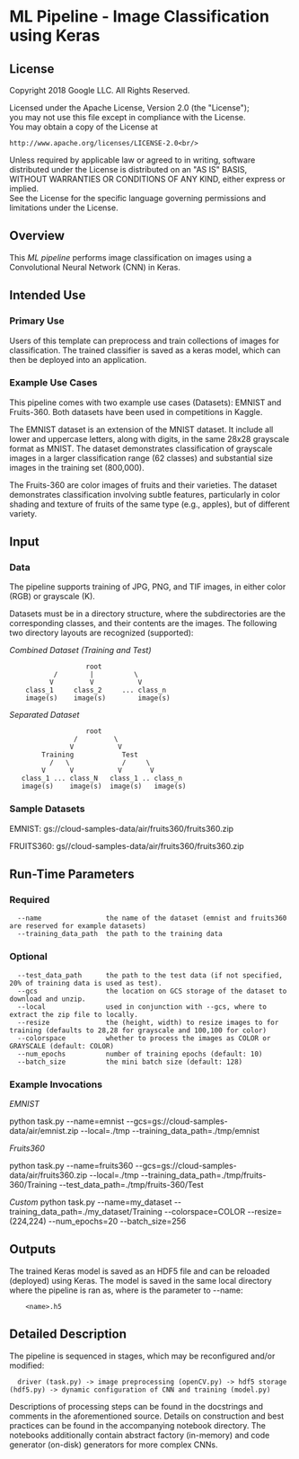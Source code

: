 

# ML Pipeline - Image Classification using Keras

## License

Copyright 2018 Google LLC. All Rights Reserved.<br/>

Licensed under the Apache License, Version 2.0 (the "License");<br/>
you may not use this file except in compliance with the License.<br/>
You may obtain a copy of the License at<br/>

    http://www.apache.org/licenses/LICENSE-2.0<br/>

Unless required by applicable law or agreed to in writing, software<br/>
distributed under the License is distributed on an "AS IS" BASIS,<br/>
WITHOUT WARRANTIES OR CONDITIONS OF ANY KIND, either express or implied.<br/>
See the License for the specific language governing permissions and<br/>
limitations under the License.<br/>

## Overview

This *ML pipeline* performs image classification on images using a Convolutional
Neural Network (CNN) in Keras.

## Intended Use

### Primary Use

Users of this template can preprocess and train collections of images for
classification. The trained classifier is saved as a keras model, which can then
be deployed into an application.


### Example Use Cases

This pipeline comes with two example use cases (Datasets): EMNIST and
Fruits-360. Both datasets have been used in competitions in Kaggle.

The EMNIST dataset is an extension of the MNIST dataset. It include
all lower and uppercase letters, along with digits, in the same 28x28 grayscale
format as MNIST. The dataset demonstrates classification of grayscale images in
a larger classification range (62 classes) and substantial size images in the
training set (800,000).

The Fruits-360 are color images of fruits and their varieties. The dataset
demonstrates classification involving subtle features, particularly in color shading
and texture of fruits of the same type (e.g., apples), but of different variety.

## Input

### Data

The pipeline supports training of JPG, PNG, and TIF images, in either color
(RGB) or grayscale (K).

Datasets must be in a directory structure, where the subdirectories
are the corresponding classes, and their contents are the images. The following
two directory layouts are recognized (supported):

*Combined Dataset (Training and Test)*

                       root
               /        |          \
              V         V           V
        class_1     class_2     ... class_n
        image(s)    image(s)        image(s)

*Separated Dataset*

                       root
                    /         \
                   V           V
            Training            Test
              /   \             /     \
            V      V           V       V
       class_1 ... class_N   class_1 .. class_n
       image(s)    image(s)  image(s)   image(s)

### Sample Datasets

EMNIST: gs://cloud-samples-data/air/fruits360/fruits360.zip

FRUITS360: gs//cloud-samples-data/air/fruits360/fruits360.zip


## Run-Time Parameters

### Required

      --name                the name of the dataset (emnist and fruits360 are reserved for example datasets)
      --training_data_path  the path to the training data

### Optional

      --test_data_path      the path to the test data (if not specified, 20% of training data is used as test).
      --gcs                 the location on GCS storage of the dataset to download and unzip.
      --local               used in conjunction with --gcs, where to extract the zip file to locally.
      --resize              the (height, width) to resize images to for training (defaults to 28,28 for grayscale and 100,100 for color)
      --colorspace          whether to process the images as COLOR or GRAYSCALE (default: COLOR)
      --num_epochs          number of training epochs (default: 10)
      --batch_size          the mini batch size (default: 128)

### Example Invocations

*EMNIST*

python task.py --name=emnist --gcs=gs://cloud-samples-data/air/emnist.zip --local=./tmp --training_data_path=./tmp/emnist

*Fruits360*

python task.py --name=fruits360 --gcs=gs://cloud-samples-data/air/fruits360.zip --local=./tmp --training_data_path=./tmp/fruits-360/Training --test_data_path=./tmp/fruits-360/Test

*Custom*
python task.py --name=my_dataset --training_data_path=./my_dataset/Training --colorspace=COLOR --resize=(224,224) --num_epochs=20 --batch_size=256

## Outputs

The trained Keras model is saved as an HDF5 file and can be reloaded (deployed)
using Keras. The model is saved in the same local directory where the pipeline
is ran as, where <name> is the parameter to --name:

        <name>.h5

## Detailed Description

The pipeline is sequenced in stages, which may be reconfigured and/or modified:

      driver (task.py) -> image preprocessing (openCV.py) -> hdf5 storage (hdf5.py) -> dynamic configuration of CNN and training (model.py)

Descriptions of processing steps can be found in the docstrings and comments in the aforementioned source. Details on construction and best practices can be found in the accompanying notebook directory. The notebooks additionally contain abstract factory (in-memory) and code generator (on-disk) generators for more complex CNNs.
